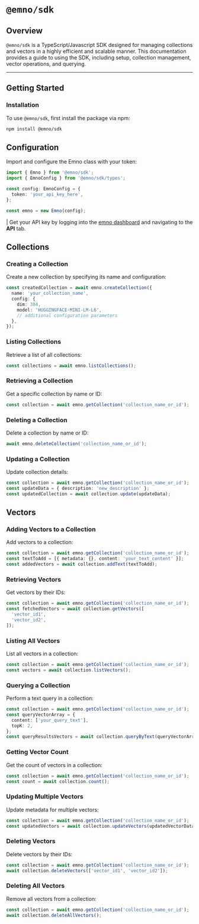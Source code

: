 # `@emno/sdk`

## Overview

`@emno/sdk` is a TypeScript/Javascript SDK designed for managing collections and vectors in a highly efficient and scalable manner. This documentation provides a guide to using the SDK, including setup, collection management, vector operations, and querying.

---

## Getting Started

### Installation

To use `@emno/sdk`, first install the package via npm:

```bash
npm install @emno/sdk
```

## Configuration

Import and configure the Emno class with your token:

```typescript
import { Emno } from '@emno/sdk';
import { EmnoConfig } from '@emno/sdk/types';

const config: EmnoConfig = {
  token: 'your_api_key_here',
};

const emno = new Emno(config);
```

| Get your API key by logging into the [emno dashboard](https://emno.io) and navigating to the **API** tab.

## Collections

### Creating a Collection

Create a new collection by specifying its name and configuration:

```typescript
const createdCollection = await emno.createCollection({
  name: 'your_collection_name',
  config: {
    dim: 384,
    model: 'HUGGINGFACE-MINI-LM-L6',
    // additional configuration parameters
  },
});
```

### Listing Collections

Retrieve a list of all collections:

```typescript
const collections = await emno.listCollections();
```

### Retrieving a Collection

Get a specific collection by name or ID:

```typescript
const collection = await emno.getCollection('collection_name_or_id');
```

### Deleting a Collection

Delete a collection by name or ID:

```typescript
await emno.deleteCollection('collection_name_or_id');
```

### Updating a Collection

Update collection details:

```typescript
const collection = await emno.getCollection('collection_name_or_id');
const updateData = { description: 'new_description' };
const updatedCollection = await collection.update(updateData);
```

## Vectors

### Adding Vectors to a Collection

Add vectors to a collection:

```typescript
const collection = await emno.getCollection('collection_name_or_id');
const textToAdd = [{ metadata: {}, content: 'your_text_content' }];
const addedVectors = await collection.addText(textToAdd);
```

### Retrieving Vectors

Get vectors by their IDs:

```typescript
const collection = await emno.getCollection('collection_name_or_id');
const fetchedVectors = await collection.getVectors([
  'vector_id1',
  'vector_id2',
]);
```

### Listing All Vectors

List all vectors in a collection:

```typescript
const collection = await emno.getCollection('collection_name_or_id');
const vectors = await collection.listVectors();
```

### Querying a Collection

Perform a text query in a collection:

```typescript
const collection = await emno.getCollection('collection_name_or_id');
const queryVectorArray = {
  content: ['your_query_text'],
  topK: 2,
};
const queryResultsVectors = await collection.queryByText(queryVectorArray);
```

### Getting Vector Count

Get the count of vectors in a collection:

```typescript
const collection = await emno.getCollection('collection_name_or_id');
const count = await collection.count();
```

### Updating Multiple Vectors

Update metadata for multiple vectors:

```typescript
const collection = await emno.getCollection('collection_name_or_id');
const updatedVectors = await collection.updateVectors(updatedVectorDataList);
```

### Deleting Vectors

Delete vectors by their IDs:

```typescript
const collection = await emno.getCollection('collection_name_or_id');
await collection.deleteVectors(['vector_id1', 'vector_id2']);
```

### Deleting All Vectors

Remove all vectors from a collection:

```typescript
const collection = await emno.getCollection('collection_name_or_id');
await collection.deleteAllVectors();
```
